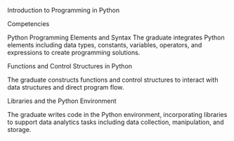 Introduction to Programming in Python

Competencies

Python Programming Elements and Syntax
The graduate integrates Python elements including data types, constants, variables, operators, and expressions to create programming solutions.

Functions and Control Structures in Python

The graduate constructs functions and control structures to interact with data structures and direct program flow.

Libraries and the Python Environment

The graduate writes code in the Python environment, incorporating libraries to support data analytics tasks including data collection, manipulation, and storage.
